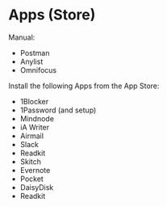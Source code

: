 # Apps \(Store\)

Manual:

* Postman
* Anylist
* Omnifocus

Install the following Apps from the App Store:

* 1Blocker
* 1Password \(and setup\)
* Mindnode
* iA Writer
* Airmail
* Slack
* Readkit
* Skitch
* Evernote
* Pocket
* DaisyDisk
* Readkit



